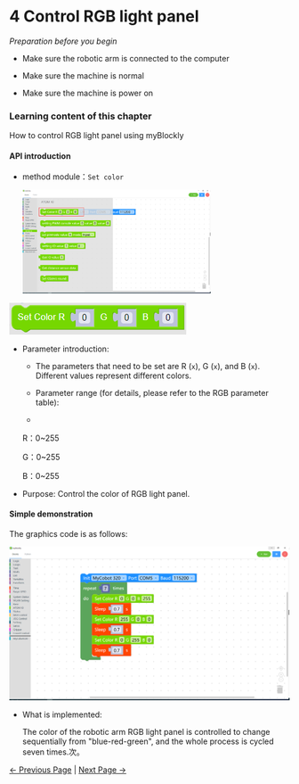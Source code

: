 # 4 Control RGB light panel

<i>Preparation before you begin</i>

- Make sure the robotic arm is connected to the computer

- Make sure the machine is normal

- Make sure the machine is power on

### Learning content of this chapter

How to control RGB light panel using myBlockly

#### API introduction

* method module：`Set color`

  <img src="../../../../resources/5-BasicApplication/5.2.1/pi/img/case/setcolor_item.png" style="zoom: 33%;" />

<img src="../../../../resources/5-BasicApplication/5.2.1/pi/img/blocks/atom/1.png"/>

* Parameter introduction:

  * The parameters that need to be set are R (`x`), G (`x`), and B (`x`). Different values represent different colors.

  * Parameter range (for details, please refer to the RGB parameter table):

  *

    R：0~255

    G：0~255

    B：0~255

* Purpose: Control the color of RGB light panel.



#### Simple demonstration

The graphics code is as follows:

<img src="../../../../resources/5-BasicApplication/5.2.1/pi/img/case/setcolor.png" style="zoom: 50%;" />

* What is implemented:

  The color of the robotic arm RGB light panel is controlled to change sequentially from "blue-red-green", and the whole process is cycled seven times.次。



 [← Previous Page](./3-interface_description.md) | [Next Page →](./5-ControlRoboticArmBackZero.md)